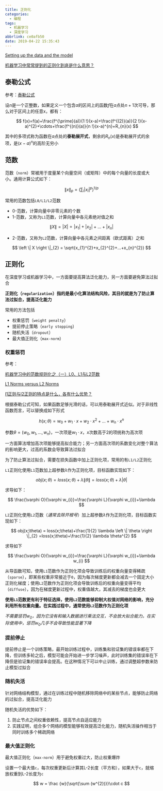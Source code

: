 ```yaml
---
title: 正则化
categories:
  - 编程
tags:
  - 机器学习
  - 深度学习
abbrlink: ce0afb50
date: 2019-04-22 15:35:43
---
```


[Setting up the data and the model](http://cs231n.github.io/neural-networks-2/#init)

[机器学习中常常提到的正则化到底是什么意思？](https://www.zhihu.com/question/20924039)

## 泰勒公式

参考：[泰勒公式](https://zh.wikipedia.org/wiki/%E6%B3%B0%E5%8B%92%E5%85%AC%E5%BC%8F)

设$n$是一个正整数，如果定义一个包含$a$的区间上的函数$f$在$a$点处$n+1$次可导，那么对于区间上的任意x，都有：

$$
f(x)=f(a)+\frac{f^{\prime}(a)}{1 !}(x-a)+\frac{f^{(2)}(a)}{2 !}(x-a)^{2}+\cdots+\frac{f^{(n)}(a)}{n !}(x-a)^{n}+R_{n}(x)
$$

其中的多项式称为函数在$a$点处的**泰勒展开式**，剩余的$R_{n}(x)$是泰勒展开式的余项，是$(x-a)^{n}$的高阶无穷小

## 范数

范数（`norm`）常被用于度量某个向量空间（或矩阵）中的每个向量的长度或大小。通用计算公式如下：

$$
\|x\|_{p}=\left(\sum_{i}\left|x_{i}\right|^{p}\right)^{1 / p}
$$

常用的范数包括`L0/L1/L2`范数

* 0-范数，计算向量中非零元素的个数
* 1-范数，又称为`L1`范数，计算向量中各元素绝对值之和

$$
\left \| X \right \| = \left | X \right | = \left | x_{1} \right |+\left |x_{2}  \right |+...+\left | x_{n} \right |
$$

* 2-范数，又称为`L2`范数，计算向量中各元素之间距离（欧式距离）之和

$$
\left \| X \right \|_{2} = \sqrt{x_{1}^{2}+x_{2}^{2}+...+x_{n}^{2}}
$$

## 正则化

在深度学习或机器学习中，一方面要提高算法泛化能力，另一方面要避免算法过拟合

**正则化（`regularization`）指的是最小化算法结构风险，其目的就是为了防止算法过拟合，提高泛化能力**

常用的方法包括

* 权重惩罚（`weight penalty`）
* 提前停止策略（`early stopping`）
* 随机失活（`dropout`）
* 最大值正则化（`max-norm`）

### 权重惩罚

参考：

[机器学习中的范数规则化之（一）L0、L1与L2范数](https://blog.csdn.net/zouxy09/article/details/24971995)

[L1 Norms versus L2 Norms](https://www.kaggle.com/residentmario/l1-norms-versus-l2-norms)

[l1正则与l2正则的特点是什么，各有什么优势？](https://www.zhihu.com/question/26485586)

根据泰勒公式可知，如果函数足够光滑的话，可以用泰勒展开式近似。对于非线性函数而言，可以替换成如下形式

$$
h(x;\theta) 
=w_{0}+w_{1}\cdot x+w_{2}\cdot x^{2}+...+w_{n}\cdot x^{n}
$$

参数$\theta=(w_{0},w_{1},...,w_{n})$，一次项是$w_{1}\cdot x$，$x$次数高于2的项统称为高次项

一方面算法增加高次项能够提高拟合能力；另一方面高次项的系数变化对整个算法的影响更大，过高的系数会导致算法过拟合

为了防止算法过拟合，需要在损失函数中加上正则化项，常用的有`L1/L2`正则化

`L1`正则化使用`L1`范数加上超参数$\lambda$作为正则化项，目标函数实现如下：

$$
obj(x;\theta) = loss(x;\theta)+\lambda \left \| \theta \right \|
=loss(x;\theta)+\lambda \left | \theta \right |
$$

求导如下：

$$
\frac{\varphi O}{\varphi w_{i}}=\frac{\varphi L}{\varphi w_{i}}+\lambda
$$

`L2`正则化使用`L2`范数（*通常去除开根号*）加上超参数$\lambda$作为正则化项，目标函数实现如下：

$$
obj(x;\theta) = loss(x;\theta)+\frac{1}{2} \lambda \left \| \theta \right \|_{2}
=loss(x;\theta)+\frac{1}{2} \lambda \theta^{2}
$$

求导如下

$$
\frac{\varphi O}{\varphi w_{i}}=\frac{\varphi L}{\varphi w_{i}}+\lambda w_{i}
$$

从导函数可知，使用`L1`范数作为正则化项会导致训练后的权重向量变得稀疏（`sparse`），即某些权重非常接近于`0`，因为每次梯度更新都会减去一个固定大小正则化梯度；使用`L2`范数作为正则化项会导致训练后的权重向量变得平均（`diffuse`），因为在梯度更新过程中，权重值越大，其减去的梯度也会更大

**使用`L1`范数更有利于特征选择，使用`L2`范数能够抑制大权值对网络的影响，充分利用所有权重向量。在实践过程中，通常使用`L2`范数作为正则化项**

*不需要惩罚$w_{0}$，因为它没有和输入数据进行乘法交互，不会放大拟合能力。在实际使用中，惩罚$w_{0}$几乎不会导致性能显著下降*

### 提前停止

提前停止是一个训练策略，最开始训练过程中，训练集和验证集的错误率都在下降，但训练多轮之后，模型可能会开始进一步学习噪声，此时训练集的错误率在下降但是验证集的错误率会提高。在这种情况下可以中止训练，通过调整超参数来防止模型过拟合

### 随机失活

针对网络结构模型，通过在训练过程中随机移除网络中的某些节点，能够防止网络的过拟合，提高泛化能力

随机失活的优势如下：

1. 防止节点之间权重依赖性，提高节点自适应能力
2. 实践证明，组合多个网络的模型能够有效提高泛化能力，随机失活操作相当于同时训练多个稀疏网络

### 最大值正则化

最大值正则化（`max-norm`）用于避免权重过大，防止权重爆炸

设置一个最大值`c`，每次权重更新后计算其L-2长度（平方和），如果大于`c`，就缩放权重到L-2长度为`c`

$$
w = \frac {w}{\sqrt{\sum (w^{2})}}\cdot c
$$
